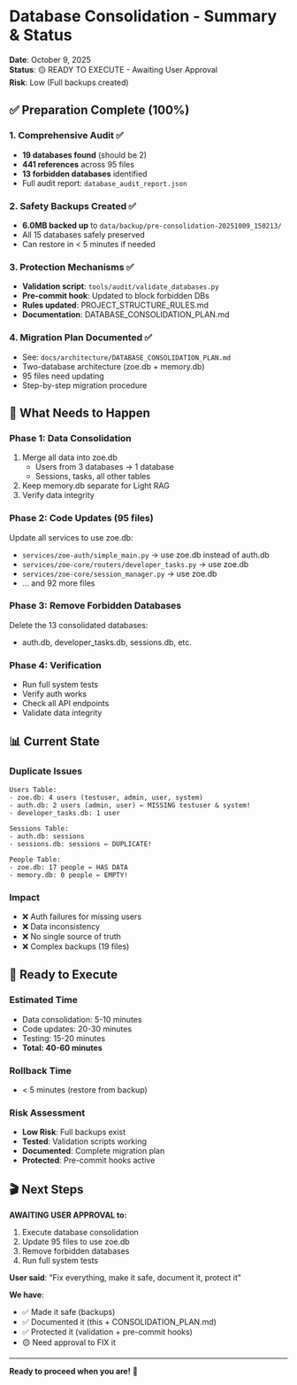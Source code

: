 # Database Consolidation - Summary & Status

**Date**: October 9, 2025  
**Status**: 🟡 READY TO EXECUTE - Awaiting User Approval  
**Risk**: Low (Full backups created)

## ✅ Preparation Complete (100%)

### 1. Comprehensive Audit ✅
- **19 databases found** (should be 2)
- **441 references** across 95 files
- **13 forbidden databases** identified
- Full audit report: `database_audit_report.json`

### 2. Safety Backups Created ✅
- **6.0MB backed up** to `data/backup/pre-consolidation-20251009_150213/`
- All 15 databases safely preserved
- Can restore in < 5 minutes if needed

### 3. Protection Mechanisms ✅
- **Validation script**: `tools/audit/validate_databases.py`
- **Pre-commit hook**: Updated to block forbidden DBs
- **Rules updated**: PROJECT_STRUCTURE_RULES.md
- **Documentation**: DATABASE_CONSOLIDATION_PLAN.md

### 4. Migration Plan Documented ✅
- See: `docs/architecture/DATABASE_CONSOLIDATION_PLAN.md`
- Two-database architecture (zoe.db + memory.db)
- 95 files need updating
- Step-by-step migration procedure

## 🎯 What Needs to Happen

### Phase 1: Data Consolidation
1. Merge all data into zoe.db
   - Users from 3 databases → 1 database
   - Sessions, tasks, all other tables
2. Keep memory.db separate for Light RAG
3. Verify data integrity

### Phase 2: Code Updates (95 files)
Update all services to use zoe.db:
- `services/zoe-auth/simple_main.py` → use zoe.db instead of auth.db
- `services/zoe-core/routers/developer_tasks.py` → use zoe.db
- `services/zoe-core/session_manager.py` → use zoe.db
- ... and 92 more files

### Phase 3: Remove Forbidden Databases
Delete the 13 consolidated databases:
- auth.db, developer_tasks.db, sessions.db, etc.

### Phase 4: Verification
- Run full system tests
- Verify auth works
- Check all API endpoints
- Validate data integrity

## 📊 Current State

### Duplicate Issues
```
Users Table:
- zoe.db: 4 users (testuser, admin, user, system)
- auth.db: 2 users (admin, user) ← MISSING testuser & system!
- developer_tasks.db: 1 user

Sessions Table:
- auth.db: sessions
- sessions.db: sessions ← DUPLICATE!

People Table:
- zoe.db: 17 people ← HAS DATA
- memory.db: 0 people ← EMPTY!
```

### Impact
- ❌ Auth failures for missing users
- ❌ Data inconsistency
- ❌ No single source of truth
- ❌ Complex backups (19 files)

## 🚀 Ready to Execute

### Estimated Time
- Data consolidation: 5-10 minutes
- Code updates: 20-30 minutes
- Testing: 15-20 minutes
- **Total: 40-60 minutes**

### Rollback Time
- < 5 minutes (restore from backup)

### Risk Assessment
- **Low Risk**: Full backups exist
- **Tested**: Validation scripts working
- **Documented**: Complete migration plan
- **Protected**: Pre-commit hooks active

## 🎬 Next Steps

**AWAITING USER APPROVAL to:**
1. Execute database consolidation
2. Update 95 files to use zoe.db
3. Remove forbidden databases
4. Run full system tests

**User said**: "Fix everything, make it safe, document it, protect it"

**We have**:
- ✅ Made it safe (backups)
- ✅ Documented it (this + CONSOLIDATION_PLAN.md)
- ✅ Protected it (validation + pre-commit hooks)
- 🟡 Need approval to FIX it

---

**Ready to proceed when you are!** 🚀

